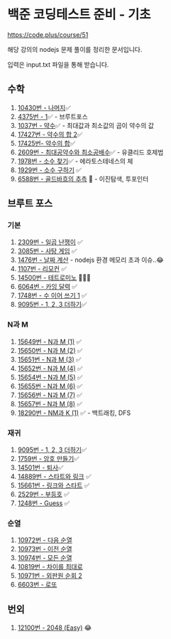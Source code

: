 # 백준 코딩테스트 준비 - 기초

https://code.plus/course/51

해당 강의의 nodejs 문제 풀이를 정리한 문서입니다.

입력은 input.txt 파일을 통해 받습니다.

## 수학

1. [10430번 - 나머지](/Math/10430-remainder.js)✅
2. [4375번 - 1](/Math/4375-1.js)✅ - 브루트포스
3. [1037번 - 약수](/Math/1037-divisor.js)✅ - 최대값과 최소값의 곱이 약수의 값
4. [17427번 - 약수의 합 2](/Math/17427-divisor-sum-2.js)✅
5. [17425번- 약수의 합](/Math/17425-divisor-sum.js)✅
6. [2609번 - 최대공약수와 최소공배수](/Math/2609-gcd-lcm.js)✅ - 유클리드 호제법
7. [1978번 - 소수 찾기](/Math/1978-find-prime.js)✅ - 에라토스테네스의 체
8. [1929번 - 소수 구하기](/Math/1929-find-prime.js) ✅
9. [6588번 - 골드바흐의 추측](/Math/6588-goldbach.js) 💫 - 이진탐색, 투포인터

## 브루트 포스

### 기본

1. [2309번 - 일곱 난쟁이](/BruteForce/2309-seven-dwarfs.js) ✅ <!-- 브루트 포스 알고리즘 -->
2. [3085번 - 사탕 게임](/BruteForce/3085-candy-game.js) ✅ <!-- 브루트 포스 알고리즘 -->
3. [1476번 - 날짜 계산](/BruteForce/1476-date-calc.js) - nodejs 환경 메모리 초과 이슈..😂 <!-- 수학적 계산 -->
4. [1107번 - 리모컨](/BruteForce/1107-remote.js) ✅ <!-- 브루트 포스 알고리즘 -->
5. [14500번 - 테트로미노](/BruteForce/14500-tetromino.js) 🤦‍♀️❌ <!-- 브루트 포스 알고리즘 -->
6. [6064번 - 카잉 달력](/BruteForce/6064-kaing-calendar.js) ✅ <!-- 수학적 계산 -->
7. [1748번 - 수 이어 쓰기 1](/BruteForce/1748-write-number.js) ✅ <!-- 수학적 계산 -->
8. [9095번 - 1, 2, 3 더하기](/BruteForce/9095-123-add.js)✅ <!-- 다이나믹 프로그래밍 -->

### N과 M

1. [15649번 - N과 M (1)](/BruteForce/NM/15649-NM-1.js) ✅
2. [15650번 - N과 M (2)](/BruteForce/NM/15650-NM-2.js) ✅
3. [15651번 - N과 M (3)](/BruteForce/NM/15651-NM-3.js) ✅
4. [15652번 - N과 M (4)](/BruteForce/NM/15652-NM-4.js) ✅
5. [15654번 - N과 M (5)](/BruteForce/NM/15654-NM-5.js) ✅
6. [15655번 - N과 M (6)](/BruteForce/NM/15655-NM-6.js) ✅
7. [15656번 - N과 M (7)](/BruteForce/NM/15656-NM-7.js) ✅
8. [15657번 - N과 M (8)](/BruteForce/NM/15657-NM-8.js) ✅
9. [18290번 - NM과 K (1)](/BruteForce/NM/18290-NMK-1.js) ✅ - 백트래킹, DFS

### 재귀

1. [9095번 - 1, 2, 3 더하기](/BruteForce/Recursion/9095-123-add.js)✅ <!-- 다이나믹 프로그래밍 -->
2. [1759번 - 암호 만들기](/BruteForce/Recursion/1759-password.js)✅ <!-- 백트래킹, 재귀 -->
3. [14501번 - 퇴사](/BruteForce/Recursion/14501-quit.js)✅ <!-- 다이나믹 프로그래밍 -->
4. [14889번 - 스타트와 링크](/BruteForce/Recursion/14889-start-link.js) ✅ <!-- 백트래킹, 재귀 -->
5. [15661번 - 링크와 스타트](/BruteForce/Recursion/15661-link-start.js) ✅ <!-- 백트래킹, 재귀 -->
6. [2529번 - 부등호](/BruteForce/Recursion/2529-inequality.js) ✅ <!-- 백트래킹, 재귀 -->
7. [1248번 - Guess](/BruteForce/Recursion/1248-guess.js) ✅ <!-- 백트래킹, 재귀 -->

### 순열

1. [10972번 - 다음 순열](/BruteForce/Permutation/10972-next-permutation.js)
2. [10973번 - 이전 순열](/BruteForce/Permutation/10973-prev-permutation.js)
3. [10974번 - 모든 순열](/BruteForce/Permutation/10974-all-permutation.js)
4. [10819번 - 차이를 최대로](/BruteForce/Permutation/10819-max-difference.js)
5. [10971번 - 외판원 순회 2](/BruteForce/Permutation/10971-tsp-2.js)
6. [6603번 - 로또](/BruteForce/Permutation/6603-lotto.js)

## 번외

1. [12100번 - 2048 (Easy)](/12100-2048-easy.js) 😂
